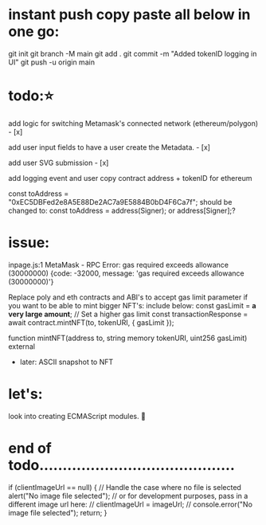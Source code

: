 # instant push copy paste all below in one go:

git init
git branch -M main
git add .
git commit -m "Added tokenID logging in UI"
git push -u origin main

# todo:⭐️

add logic for switching Metamask's connected network (ethereum/polygon) - [x]

add user input fields to have a user create the Metadata. - [x]

add user SVG submission - [x]

add logging event and user copy contract address + tokenID for ethereum

const toAddress = "0xEC5DBFed2e8A5E88De2AC7a9E5884B0bD4F6Ca7f"; should be changed to:
const toAddress = address(Signer); or address[Signer];?

# issue:

inpage.js:1 MetaMask - RPC Error: gas required exceeds allowance (30000000) {code: -32000, message: 'gas required exceeds allowance (30000000)'}

Replace poly and eth contracts and ABI's to accept gas limit parameter if you want to be able to mint bigger NFT's: include below:
const gasLimit = **a very large amount**; // Set a higher gas limit
const transactionResponse = await contract.mintNFT(to, tokenURI, { gasLimit });

function mintNFT(address to, string memory tokenURI, uint256 gasLimit) external

- later: ASCII snapshot to NFT

# let's:

look into creating ECMAScript modules. 🧩

# end of todo..........................................

if (clientImageUrl == null) {
// Handle the case where no file is selected
alert("No image file selected");
// or for development purposes, pass in a different image url here:
// clientImageUrl = imageUrl;
// console.error("No image file selected");
return;
}
